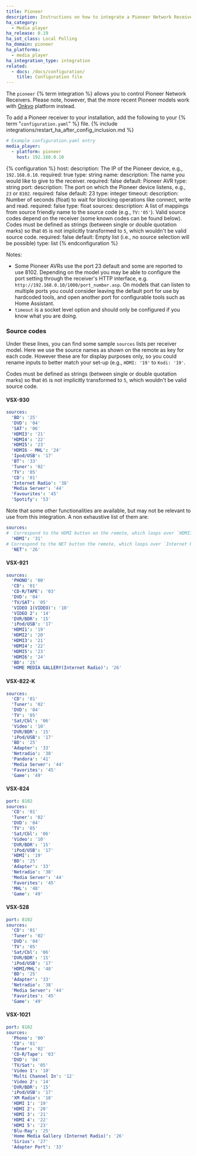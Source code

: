 ```yaml
---
title: Pioneer
description: Instructions on how to integrate a Pioneer Network Receivers into Home Assistant.
ha_category:
  - Media player
ha_release: 0.19
ha_iot_class: Local Polling
ha_domain: pioneer
ha_platforms:
  - media_player
ha_integration_type: integration
related:
  - docs: /docs/configuration/
    title: Configuration file
---
```


The `pioneer` {% term integration %} allows you to control Pioneer Network Receivers. Please note, however, that the more recent Pioneer models work with [Onkyo](/integrations/onkyo) platform instead.

To add a Pioneer receiver to your installation, add the following to your {% term "`configuration.yaml`" %} file.
{% include integrations/restart_ha_after_config_inclusion.md %}

```yaml
# Example configuration.yaml entry
media_player:
  - platform: pioneer
    host: 192.168.0.10
```

{% configuration %}
host:
  description: The IP of the Pioneer device, e.g., `192.168.0.10`.
  required: true
  type: string
name:
  description: The name you would like to give to the receiver.
  required: false
  default: Pioneer AVR
  type: string
port:
  description: The port on which the Pioneer device listens, e.g., `23` or `8102`.
  required: false
  default: 23
  type: integer
timeout:
  description: Number of seconds (float) to wait for blocking operations like connect, write and read.
  required: false
  type: float
sources:
  description: A list of mappings from source friendly name to the source code (e.g.,  `TV:'05'`). Valid source codes depend on the receiver (some known codes can be found below). Codes must be defined as strings (between single or double quotation marks) so that `05` is not implicitly transformed to `5`, which wouldn't be valid source code.
  required: false
  default: Empty list (i.e., no source selection will be possible)
  type: list
{% endconfiguration %}

Notes:

- Some Pioneer AVRs use the port 23 default and some are reported to use 8102. Depending on the model you may be able to configure the port setting through the receiver's HTTP interface, e.g. `http://192.168.0.10/1000/port_number.asp`. On models that can listen to multiple ports you could consider leaving the default port for use by hardcoded tools, and open another port for configurable tools such as Home Assistant.
- `timeout` is a socket level option and should only be configured if you know what you are doing.

### Source codes

Under these lines, you can find some sample `sources` lists per receiver model. Here we use the source names as shown on the remote as key for each code. However these are for display purposes only, so you could rename inputs to better match your set-up (e.g.,  `HDMI: '19'` to `Kodi: '19'`.

Codes must be defined as strings (between single or double quotation marks) so that `05` is not implicitly transformed to `5`, which wouldn't be valid source code.

#### VSX-930

```yaml
sources:
  'BD': '25'
  'DVD': '04'
  'SAT': '06'
  'HDMI3': '21'
  'HDMI4': '22'
  'HDMI5': '23'
  'HDMI6 - MHL': '24'
  'Ipod/USB': '17'
  'BT': '33'
  'Tuner': '02'
  'TV': '05'
  'CD': '01'
  'Internet Radio': '38'
  'Media Server': '44'
  'Favourites': '45'
  'Spotify': '53'
```

Note that some other functionalities are available, but may not be relevant to use from this integration. A non exhaustive list of them are:
```yaml
sources:
#  Correspond to the HDMI button on the remote, which loops over `HDMI3`, `HDMI4`, `HDMI5` and `HDMI6 - MHL`
  'HDMI': '31' 
# Correspond to the NET button the remote, which loops over `Internet Radio`, `Media Server`, `Favourites` and `Spotify`
  'NET': '26'
```

#### VSX-921

```yaml
sources:
  'PHONO': '00'
  'CD': '01'
  'CD-R/TAPE': '03'
  'DVD': '04'
  'TV/SAT': '05'
  'VIDEO 1(VIDEO)': '10'
  'VIDEO 2': '14'
  'DVR/BDR': '15'
  'iPod/USB': '17'
  'HDMI1': '19'
  'HDMI2': '20'
  'HDMI3': '21'
  'HDMI4': '22'
  'HDMI5': '23'
  'HDMI6': '24'
  'BD': '25'
  'HOME MEDIA GALLERY(Internet Radio)': '26'
```

#### VSX-822-K

```yaml
sources:
  'CD': '01'
  'Tuner': '02'
  'DVD': '04'
  'TV': '05'
  'Sat/Cbl': '06'
  'Video': '10'
  'DVR/BDR': '15'
  'iPod/USB': '17'
  'BD': '25'
  'Adapter': '33'
  'Netradio': '38'
  'Pandora': '41'
  'Media Server': '44'
  'Favorites': '45'
  'Game': '49'
```

#### VSX-824

```yaml
port: 8102
sources:
  'CD': '01'
  'Tuner': '02'
  'DVD': '04'
  'TV': '05'
  'Sat/Cbl': '06'
  'Video': '10'
  'DVR/BDR': '15'
  'iPod/USB': '17'
  'HDMI': '19'
  'BD': '25'
  'Adapter': '33'
  'Netradio': '38'
  'Media Server': '44'
  'Favorites': '45'
  'MHL': '48'
  'Game': '49'
```

#### VSX-528

```yaml
port: 8102
sources:
  'CD': '01'
  'Tuner': '02'
  'DVD': '04'
  'TV': '05'
  'Sat/Cbl': '06'
  'DVR/BDR': '15'
  'iPod/USB': '17'
  'HDMI/MHL': '48'
  'BD': '25'
  'Adapter': '33'
  'Netradio': '38'
  'Media Server': '44'
  'Favorites': '45'
  'Game': '49'
```

#### VSX-1021

```yaml
port: 8102
sources:
  'Phono': '00'
  'CD': '01'
  'Tuner': '02'
  'CD-R/Tape': '03'
  'DVD': '04'
  'TV/Sat': '05'
  'Video 1': '10'
  'Multi Channel In': '12'
  'Video 2': '14'
  'DVR/BDR': '15'
  'iPod/USB': '17'
  'XM Radio': '18'
  'HDMI 1': '19'
  'HDMI 2': '20'
  'HDMI 3': '21'
  'HDMI 4': '22'
  'HDMI 5': '23'
  'Blu-Ray': '25'
  'Home Media Gallery (Internet Radio)': '26'
  'Sirius': '27'
  'Adapter Port': '33'
```
